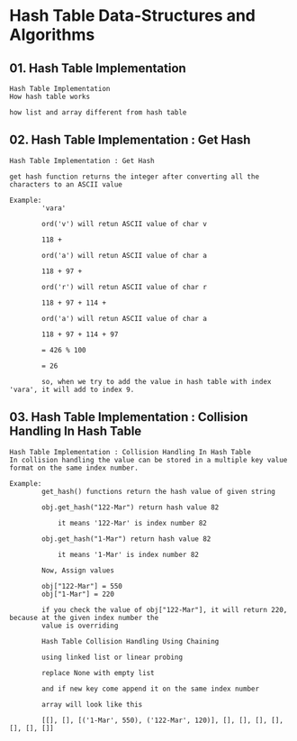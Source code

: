 # Hash Table Data-Structures and Algorithms

## 01. Hash Table Implementation

    Hash Table Implementation
    How hash table works

    how list and array different from hash table

## 02. Hash Table Implementation : Get Hash

    Hash Table Implementation : Get Hash

    get hash function returns the integer after converting all the characters to an ASCII value

    Example:
            'vara'

            ord('v') will retun ASCII value of char v

            118 +

            ord('a') will retun ASCII value of char a

            118 + 97 +

            ord('r') will retun ASCII value of char r

            118 + 97 + 114 +

            ord('a') will retun ASCII value of char a

            118 + 97 + 114 + 97

            = 426 % 100

            = 26

            so, when we try to add the value in hash table with index 'vara', it will add to index 9.

## 03. Hash Table Implementation : Collision Handling In Hash Table

    Hash Table Implementation : Collision Handling In Hash Table
    In collision handling the value can be stored in a multiple key value format on the same index number.

    Example:
            get_hash() functions return the hash value of given string

            obj.get_hash("122-Mar") return hash value 82

                it means '122-Mar' is index number 82

            obj.get_hash("1-Mar") return hash value 82

                it means '1-Mar' is index number 82

            Now, Assign values

            obj["122-Mar"] = 550
            obj["1-Mar"] = 220

            if you check the value of obj["122-Mar"], it will return 220, because at the given index number the
            value is overriding

            Hash Table Collision Handling Using Chaining

            using linked list or linear probing

            replace None with empty list

            and if new key come append it on the same index number

            array will look like this

            [[], [], [('1-Mar', 550), ('122-Mar', 120)], [], [], [], [], [], [], []]
